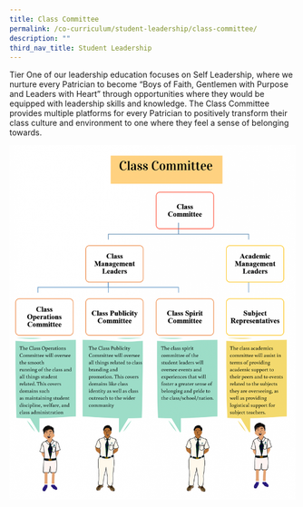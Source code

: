 ```yaml
---
title: Class Committee
permalink: /co-curriculum/student-leadership/class-committee/
description: ""
third_nav_title: Student Leadership
---
```



Tier One of our leadership education focuses on Self Leadership, where we nurture every Patrician to become “Boys of Faith, Gentlemen with Purpose and Leaders with Heart” through opportunities where they would be equipped with leadership skills and knowledge. The Class Committee provides multiple platforms for every Patrician to positively transform their class culture and environment to one where they feel a sense of belonging towards.

![](/images/2022_Migration/Class%20Comm.png)